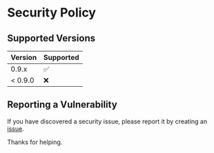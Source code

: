 # Security Policy

## Supported Versions

| Version | Supported          |
|---------| ------------------ |
| 0.9.x   | :white_check_mark: |
| < 0.9.0 | :x:                |

## Reporting a Vulnerability

If you have discovered a security issue, please report it by creating an [issue](https://github.com/webdiscus/html-bundler-webpack-plugin/issues).

Thanks for helping.

